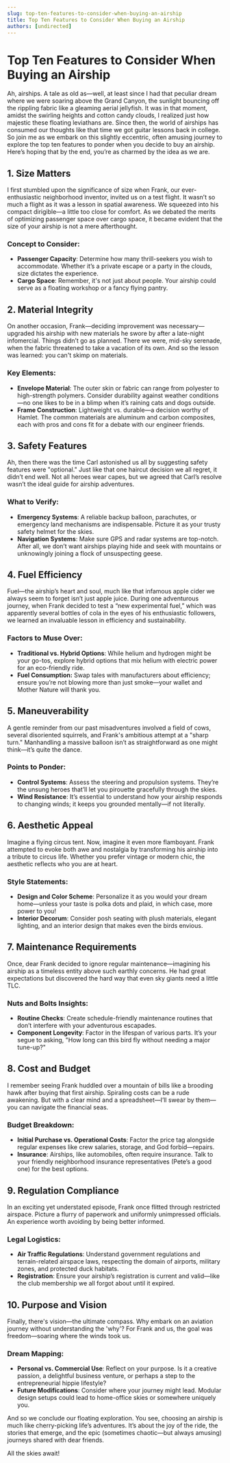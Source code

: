 ```yaml
---
slug: top-ten-features-to-consider-when-buying-an-airship
title: Top Ten Features to Consider When Buying an Airship
authors: [undirected]
---
```



# Top Ten Features to Consider When Buying an Airship

Ah, airships. A tale as old as—well, at least since I had that peculiar dream where we were soaring above the Grand Canyon, the sunlight bouncing off the rippling fabric like a gleaming aerial jellyfish. It was in that moment, amidst the swirling heights and cotton candy clouds, I realized just how majestic these floating leviathans are. Since then, the world of airships has consumed our thoughts like that time we got guitar lessons back in college. So join me as we embark on this slightly eccentric, often amusing journey to explore the top ten features to ponder when you decide to buy an airship. Here’s hoping that by the end, you’re as charmed by the idea as we are.

## 1. Size Matters

I first stumbled upon the significance of size when Frank, our ever-enthusiastic neighborhood inventor, invited us on a test flight. It wasn’t so much a flight as it was a lesson in spatial awareness. We squeezed into his compact dirigible—a little too close for comfort. As we debated the merits of optimizing passenger space over cargo space, it became evident that the size of your airship is not a mere afterthought.

### Concept to Consider:
- **Passenger Capacity**: Determine how many thrill-seekers you wish to accommodate. Whether it’s a private escape or a party in the clouds, size dictates the experience.
- **Cargo Space**: Remember, it's not just about people. Your airship could serve as a floating workshop or a fancy flying pantry.

## 2. Material Integrity

On another occasion, Frank—deciding improvement was necessary—upgraded his airship with new materials he swore by after a late-night infomercial. Things didn’t go as planned. There we were, mid-sky serenade, when the fabric threatened to take a vacation of its own. And so the lesson was learned: you can't skimp on materials.

### Key Elements:
- **Envelope Material**: The outer skin or fabric can range from polyester to high-strength polymers. Consider durability against weather conditions—no one likes to be in a blimp when it’s raining cats and dogs outside.
- **Frame Construction**: Lightweight vs. durable—a decision worthy of Hamlet. The common materials are aluminum and carbon composites, each with pros and cons fit for a debate with our engineer friends.

## 3. Safety Features

Ah, then there was the time Carl astonished us all by suggesting safety features were "optional." Just like that one haircut decision we all regret, it didn’t end well. Not all heroes wear capes, but we agreed that Carl’s resolve wasn’t the ideal guide for airship adventures.

### What to Verify:
- **Emergency Systems**: A reliable backup balloon, parachutes, or emergency land mechanisms are indispensable. Picture it as your trusty safety helmet for the skies.
- **Navigation Systems**: Make sure GPS and radar systems are top-notch. After all, we don’t want airships playing hide and seek with mountains or unknowingly joining a flock of unsuspecting geese.

## 4. Fuel Efficiency

Fuel—the airship’s heart and soul, much like that infamous apple cider we always seem to forget isn’t just apple juice. During one adventurous journey, when Frank decided to test a “new experimental fuel,” which was apparently several bottles of cola in the eyes of his enthusiastic followers, we learned an invaluable lesson in efficiency and sustainability.

### Factors to Muse Over:
- **Traditional vs. Hybrid Options**: While helium and hydrogen might be your go-tos, explore hybrid options that mix helium with electric power for an eco-friendly ride.
- **Fuel Consumption:** Swap tales with manufacturers about efficiency; ensure you’re not blowing more than just smoke—your wallet and Mother Nature will thank you.

## 5. Maneuverability

A gentle reminder from our past misadventures involved a field of cows, several disoriented squirrels, and Frank's ambitious attempt at a "sharp turn." Manhandling a massive balloon isn’t as straightforward as one might think—it’s quite the dance.

### Points to Ponder:
- **Control Systems**: Assess the steering and propulsion systems. They’re the unsung heroes that’ll let you pirouette gracefully through the skies.
- **Wind Resistance**: It’s essential to understand how your airship responds to changing winds; it keeps you grounded mentally—if not literally.

## 6. Aesthetic Appeal

Imagine a flying circus tent. Now, imagine it even more flamboyant. Frank attempted to evoke both awe and nostalgia by transforming his airship into a tribute to circus life. Whether you prefer vintage or modern chic, the aesthetic reflects who you are at heart.

### Style Statements:
- **Design and Color Scheme**: Personalize it as you would your dream home—unless your taste is polka dots and plaid, in which case, more power to you!
- **Interior Decorum**: Consider posh seating with plush materials, elegant lighting, and an interior design that makes even the birds envious.

## 7. Maintenance Requirements

Once, dear Frank decided to ignore regular maintenance—imagining his airship as a timeless entity above such earthly concerns. He had great expectations but discovered the hard way that even sky giants need a little TLC.

### Nuts and Bolts Insights:
- **Routine Checks**: Create schedule-friendly maintenance routines that don’t interfere with your adventurous escapades.
- **Component Longevity**: Factor in the lifespan of various parts. It’s your segue to asking, "How long can this bird fly without needing a major tune-up?"

## 8. Cost and Budget

I remember seeing Frank huddled over a mountain of bills like a brooding hawk after buying that first airship. Spiraling costs can be a rude awakening. But with a clear mind and a spreadsheet—I’ll swear by them—you can navigate the financial seas.

### Budget Breakdown:
- **Initial Purchase vs. Operational Costs**: Factor the price tag alongside regular expenses like crew salaries, storage, and God forbid—repairs.
- **Insurance**: Airships, like automobiles, often require insurance. Talk to your friendly neighborhood insurance representatives (Pete’s a good one) for the best options.

## 9. Regulation Compliance

In an exciting yet understated episode, Frank once flitted through restricted airspace. Picture a flurry of paperwork and uniformly unimpressed officials. An experience worth avoiding by being better informed.

### Legal Logistics:
- **Air Traffic Regulations**: Understand government regulations and terrain-related airspace laws, respecting the domain of airports, military zones, and protected duck habitats.
- **Registration**: Ensure your airship’s registration is current and valid—like the club membership we all forgot about until it expired.

## 10. Purpose and Vision

Finally, there's vision—the ultimate compass. Why embark on an aviation journey without understanding the 'why'? For Frank and us, the goal was freedom—soaring where the winds took us.

### Dream Mapping:
- **Personal vs. Commercial Use**: Reflect on your purpose. Is it a creative passion, a delightful business venture, or perhaps a step to the entrepreneurial hippie lifestyle?
- **Future Modifications**: Consider where your journey might lead. Modular design setups could lead to home-office skies or somewhere uniquely you.

And so we conclude our floating exploration. You see, choosing an airship is much like cherry-picking life’s adventures. It’s about the joy of the ride, the stories that emerge, and the epic (sometimes chaotic—but always amusing) journeys shared with dear friends.

All the skies await!